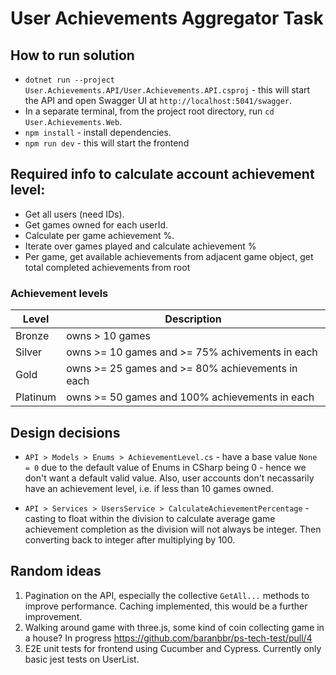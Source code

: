 # User Achievements Aggregator Task

## How to run solution

-   `dotnet run --project User.Achievements.API/User.Achievements.API.csproj` - this will start the API and open Swagger UI at `http://localhost:5041/swagger`.
-   In a separate terminal, from the project root directory, run `cd User.Achievements.Web`.
-   `npm install` - install dependencies.
-   `npm run dev` - this will start the frontend

## Required info to calculate account achievement level:

-   Get all users (need IDs).
-   Get games owned for each userId.
-   Calculate per game achievement %.
-   Iterate over games played and calculate achievement %
-   Per game, get available achievements from adjacent game object, get total completed achievements from root

### Achievement levels

| Level    | Description                                      |
| -------- | ------------------------------------------------ |
| Bronze   | owns > 10 games                                  |
| Silver   | owns >= 10 games and >= 75% achivements in each  |
| Gold     | owns >= 25 games and >= 80% achievements in each |
| Platinum | owns >= 50 games and 100% achievements in each   |

## Design decisions

-   `API > Models > Enums > AchievementLevel.cs` - have a base value `None = 0` due to the default value of Enums in CSharp being 0 - hence we don't want a default valid value. Also, user accounts don't necassarily have an achievement level, i.e. if less than 10 games owned.

-   `API > Services > UsersService > CalculateAchievementPercentage` - casting to float within the division to calculate average game achievement completion as the division will not always be integer. Then converting back to integer after multiplying by 100.

## Random ideas

1. Pagination on the API, especially the collective `GetAll...` methods to improve performance. Caching implemented, this would be a further improvement.
2. Walking around game with three.js, some kind of coin collecting game in a house? In progress https://github.com/baranbbr/ps-tech-test/pull/4
3. E2E unit tests for frontend using Cucumber and Cypress. Currently only basic jest tests on UserList.
